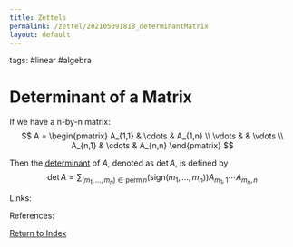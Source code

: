 ```yaml
---
title: Zettels
permalink: /zettel/202105091818_determinantMatrix
layout: default
---
```

tags: #linear #algebra

# Determinant of a Matrix

If we have a n-by-n matrix:
$$ A = 
\begin{pmatrix}
A_{1,1} & \cdots & A_{1,n} \\
\vdots & & \vdots \\
A_{n,1} & \cdots & A_{n,n}
\end{pmatrix}
$$

Then the [determinant](202105091734_determinantOperatorDefinition) of $A$, denoted as $\textrm{det} \, A$, is 
defined by
$$
\textrm{det} \, A = \sum_{(m_1, \ldots, m_n) \in \textrm{perm} \, n} \big( \textrm{sign}(m_1, \ldots, m_n) \big) A_{m_1, 1} \cdots A_{m_n, n}
$$

Links: 

References: 

[Return to Index](index)
